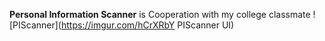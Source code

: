 __Personal Information Scanner__ is Cooperation with my college classmate
![PIScanner](https://imgur.com/hCrXRbY PIScanner UI)
